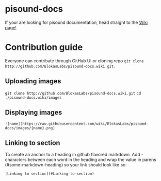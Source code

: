 # pisound-docs
If your are looking for pisound documentation, head straight to the [Wiki page!](https://github.com/BlokasLabs/pisound-docs/wiki)

# Contribution guide
Everyone can contribute through GitHub UI or cloning repo `git clone http://github.com/BlokasLabs/pisound-docs.wiki.git`.

## Uploading images

`git clone http://github.com/BlokasLabs/pisound-docs.wiki.git`
`cd ./pisound-docs.wiki/images`

## Displaying images
`![name](https://raw.githubusercontent.com/wiki/BlokasLabs/pisound-docs/images/{name}.png)`

## Linking to section

To create an anchor to a heading in github flavored markdown. Add - characters between each word in the heading and wrap the value in parens (#some-markdown-heading) so your link should look like so:

`[Linking to section](#Linking-to-section)`
